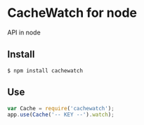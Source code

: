 # CacheWatch for node

API in node

## Install

```
$ npm install cachewatch
```

## Use

```javascript
var Cache = require('cachewatch');
app.use(Cache('-- KEY --').watch);
```